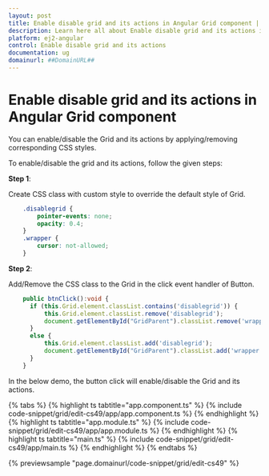 ```yaml
---
layout: post
title: Enable disable grid and its actions in Angular Grid component | Syncfusion
description: Learn here all about Enable disable grid and its actions in Syncfusion Angular Grid component of Syncfusion Essential JS 2 and more.
platform: ej2-angular
control: Enable disable grid and its actions 
documentation: ug
domainurl: ##DomainURL##
---
```


# Enable disable grid and its actions in Angular Grid component

You can enable/disable the Grid and its actions by applying/removing corresponding CSS styles.

To enable/disable the grid and its actions, follow the given steps:

**Step 1**:

Create CSS class with custom style to override the default style of Grid.

```css
    .disablegrid {
        pointer-events: none;
        opacity: 0.4;
    }
    .wrapper {
        cursor: not-allowed;
    }

```

**Step 2**:

Add/Remove the CSS class to the Grid in the click event handler of Button.

```typescript
    public btnClick():void {
      if (this.Grid.element.classList.contains('disablegrid')) {
          this.Grid.element.classList.remove('disablegrid');
          document.getElementById("GridParent").classList.remove('wrapper');
      }
      else {
          this.Grid.element.classList.add('disablegrid');
          document.getElementById("GridParent").classList.add('wrapper');
      }
    }

```

In the below demo, the button click will enable/disable the Grid and its actions.

{% tabs %}
{% highlight ts tabtitle="app.component.ts" %}
{% include code-snippet/grid/edit-cs49/app/app.component.ts %}
{% endhighlight %}
{% highlight ts tabtitle="app.module.ts" %}
{% include code-snippet/grid/edit-cs49/app/app.module.ts %}
{% endhighlight %}
{% highlight ts tabtitle="main.ts" %}
{% include code-snippet/grid/edit-cs49/app/main.ts %}
{% endhighlight %}
{% endtabs %}
  
{% previewsample "page.domainurl/code-snippet/grid/edit-cs49" %}
